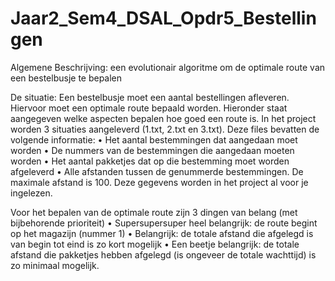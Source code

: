 # Jaar2_Sem4_DSAL_Opdr5_Bestellingen

Algemene Beschrijving:
een evolutionair algoritme om de optimale route van een bestelbusje te bepalen

De situatie:
Een bestelbusje moet een aantal bestellingen afleveren. Hiervoor moet een optimale route bepaald worden. Hieronder staat aangegeven welke aspecten bepalen hoe goed een route is.
In het project worden 3 situaties aangeleverd (1.txt, 2.txt en 3.txt). Deze files bevatten de volgende informatie:
•	Het aantal bestemmingen dat aangedaan moet worden
•	De nummers van de bestemmingen die aangedaan moeten worden
•	Het aantal pakketjes dat op die bestemming moet worden afgeleverd
•	Alle afstanden tussen de genummerde bestemmingen. De maximale afstand is 100.
Deze gegevens worden in het project al voor je ingelezen.

Voor het bepalen van de optimale route zijn 3 dingen van belang (met bijbehorende prioriteit)
•	Supersupersuper heel belangrijk: de route begint op het magazijn (nummer 1)
•	Belangrijk: de totale afstand die afgelegd is van begin tot eind is zo kort mogelijk
•	Een beetje belangrijk: de totale afstand die pakketjes hebben afgelegd (is ongeveer de totale wachttijd) is zo minimaal mogelijk. 
